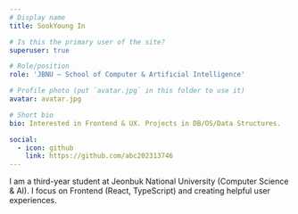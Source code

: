 ```yaml
---
# Display name
title: SookYoung In

# Is this the primary user of the site?
superuser: true

# Role/position
role: 'JBNU — School of Computer & Artificial Intelligence'

# Profile photo (put `avatar.jpg` in this folder to use it)
avatar: avatar.jpg

# Short bio
bio: Interested in Frontend & UX. Projects in DB/OS/Data Structures.

social:
  - icon: github
    link: https://github.com/abc202313746
---
```


I am a third-year student at Jeonbuk National University (Computer Science & AI). I focus on Frontend (React, TypeScript) and creating helpful user experiences.
